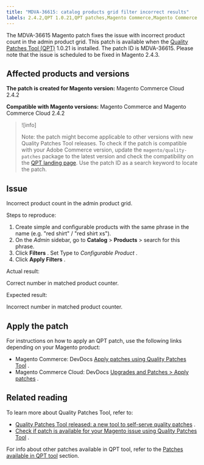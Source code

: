 ```yaml
---
title: "MDVA-36615: catalog products grid filter incorrect results"
labels: 2.4.2,QPT 1.0.21,QPT patches,Magento Commerce,Magento Commerce Cloud,Product Grid,catalog,configurable product,search,support tools
---
```


The MDVA-36615 Magento patch fixes the issue with incorrect product count in the admin product grid. This patch is available when the [Quality Patches Tool (QPT)](https://support.magento.com/hc/en-us/articles/360047139492) 1.0.21 is installed. The patch ID is MDVA-36615. Please note that the issue is scheduled to be fixed in Magento 2.4.3.

## Affected products and versions

 **The patch is created for Magento version:** Magento Commerce Cloud 2.4.2

 **Compatible with Magento versions:** Magento Commerce and Magento Commerce Cloud 2.4.2

>![info]
>
 >Note: the patch might become applicable to other versions with new Quality Patches Tool releases. To check if the patch is compatible with your Adobe Commerce version, update the `magento/quality-patches` package to the latest version and check the compatibility on the [QPT landing page](https://devdocs.magento.com/quality-patches/tool.html#patch-grid). Use the patch ID as a search keyword to locate the patch.

## Issue

Incorrect product count in the admin product grid.

 <span class="wysiwyg-underline">Steps to reproduce:</span> 

1. Create simple and configurable products with the same phrase in the name (e.g. "red shirt" / "red shirt xs").
1. On the *Admin* sidebar, go to **Catalog** > **Products** > search for this phrase.
1. Click **Filters** . Set Type to *Configurable Product* .
1. Click **Apply Filters** .

 <span class="wysiwyg-underline">Actual result:</span> 

Correct number in matched product counter.

 <span class="wysiwyg-underline">Expected result:</span> 

Incorrect number in matched product counter.

## Apply the patch

For instructions on how to apply an QPT patch, use the following links depending on your Magento product:

* Magento Commerce: DevDocs [Apply patches using Quality Patches Tool](https://devdocs.magento.com/guides/v2.4/comp-mgr/patching/mqp.html) .
* Magento Commerce Cloud: DevDocs [Upgrades and Patches > Apply patches](https://devdocs.magento.com/cloud/project/project-patch.html) .

## Related reading

To learn more about Quality Patches Tool, refer to:

* [Quality Patches Tool released: a new tool to self-serve quality patches](https://support.magento.com/hc/en-us/articles/360047139492) .
* [Check if patch is available for your Magento issue using Quality Patches Tool](https://support.magento.com/hc/en-us/articles/360047125252) .

For info about other patches available in QPT tool, refer to the [Patches available in QPT tool](https://support.magento.com/hc/en-us/sections/360010506631-Patches-available-in-QPT-tool-) section.